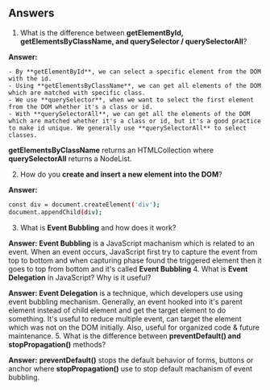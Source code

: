 ## Answers

1. What is the difference between **getElementById, getElementsByClassName, and querySelector / querySelectorAll**?

**Answer:** 

    - By **getElementById**, we can select a specific element from the DOM with the id.
    - Using **getElementsByClassName**, we can get all elements of the DOM which are matched with specific class.
    - We use **querySelector**, when we want to select the first element from the DOM whether it's a class or id.
    - With **querySelectorAll**, we can get all the elements of the DOM which are matched whether it's a class or id, but it's a good practice to make id unique. We generally use **querySelectorAll** to select classes.
    
**getElementsByClassName** returns an HTMLCollection where **querySelectorAll** returns a NodeList.

2. How do you **create and insert a new element into the DOM**?

**Answer:**
```bash
const div = document.createElement('div');
document.appendChild(div);
```
3. What is **Event Bubbling** and how does it work?

**Answer: Event Bubbling** is a JavaScript machanism which is related to an event. When an event occurs, JavaScript first try to capture the event from top to bottom and when capturing phase found the triggered element then it goes to top from bottom and it's called **Event Bubbling**
4. What is **Event Delegation** in JavaScript? Why is it useful?

**Answer: Event Delegation** is a technique, which developers use using event bubbling mechanism. Generally, an event hooked into it's parent element instead of child element and get the target element to do something. It's useful to reduce multiple event, can target the element which was not on the DOM initially. Also, useful for organized code & future maintenance.
5. What is the difference between **preventDefault() and stopPropagation()** methods?

**Answer:** **preventDefault()** stops the default behavior of forms, buttons or anchor where **stopPropagation()** use to stop default machanism of event bubbling.